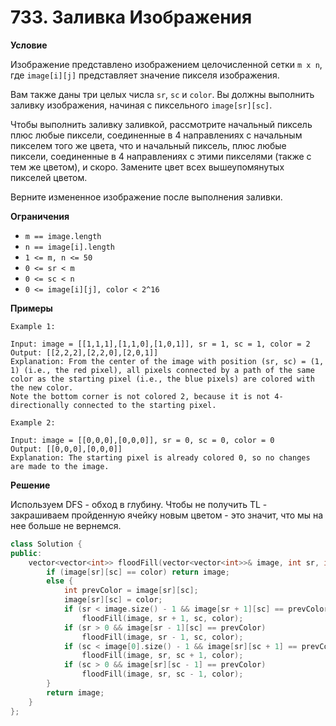 # 733. Заливка Изображения

**Условие**

Изображение представлено изображением целочисленной сетки `m x n`, где `image[i][j]` представляет значение пикселя изображения.

Вам также даны три целых числа `sr`, `sc` и `color`. Вы должны выполнить заливку изображения, начиная с пиксельного `image[sr][sc]`.

Чтобы выполнить заливку заливкой, рассмотрите начальный пиксель плюс любые пиксели, соединенные в 4 направлениях с начальным пикселем того же цвета, что и начальный пиксель, плюс любые пиксели, соединенные в 4 направлениях с этими пикселями (также с тем же цветом), и скоро. Замените цвет всех вышеупомянутых пикселей цветом.

Верните измененное изображение после выполнения заливки.

**Ограничения**
- `m == image.length`
- `n == image[i].length`
- `1 <= m, n <= 50`
- `0 <= sr < m`
- `0 <= sc < n`
- `0 <= image[i][j], color < 2^16`


**Примеры**
```
Example 1:

Input: image = [[1,1,1],[1,1,0],[1,0,1]], sr = 1, sc = 1, color = 2
Output: [[2,2,2],[2,2,0],[2,0,1]]
Explanation: From the center of the image with position (sr, sc) = (1, 1) (i.e., the red pixel), all pixels connected by a path of the same color as the starting pixel (i.e., the blue pixels) are colored with the new color.
Note the bottom corner is not colored 2, because it is not 4-directionally connected to the starting pixel.

Example 2:

Input: image = [[0,0,0],[0,0,0]], sr = 0, sc = 0, color = 0
Output: [[0,0,0],[0,0,0]]
Explanation: The starting pixel is already colored 0, so no changes are made to the image.
```


**Решение**

Используем DFS - обход в глубину. Чтобы не получить TL - закрашиваем пройденную ячейку новым цветом - это значит, что мы на нее больше не вернемся.

```C++
class Solution {
public:
    vector<vector<int>> floodFill(vector<vector<int>>& image, int sr, int sc, int color) {
        if (image[sr][sc] == color) return image;
        else {
            int prevColor = image[sr][sc];
            image[sr][sc] = color;
            if (sr < image.size() - 1 && image[sr + 1][sc] == prevColor)
                floodFill(image, sr + 1, sc, color);
            if (sr > 0 && image[sr - 1][sc] == prevColor)
                floodFill(image, sr - 1, sc, color);
            if (sc < image[0].size() - 1 && image[sr][sc + 1] == prevColor)
                floodFill(image, sr, sc + 1, color);
            if (sc > 0 && image[sr][sc - 1] == prevColor)
                floodFill(image, sr, sc - 1, color);
        }
        return image;
    }
};
```






 


 


